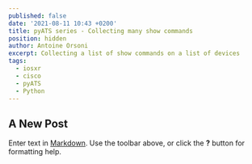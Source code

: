 ```yaml
---
published: false
date: '2021-08-11 10:43 +0200'
title: pyATS series - Collecting many show commands
position: hidden
author: Antoine Orsoni
excerpt: Collecting a list of show commands on a list of devices
tags:
  - iosxr
  - cisco
  - pyATS
  - Python
---
```

## A New Post

Enter text in [Markdown](http://daringfireball.net/projects/markdown/). Use the toolbar above, or click the **?** button for formatting help.
